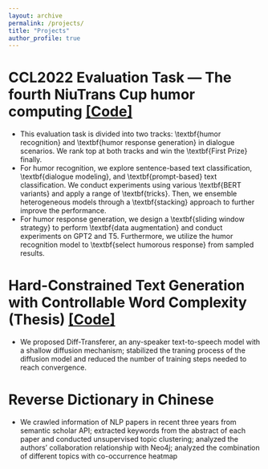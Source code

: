 ```yaml
---
layout: archive
permalink: /projects/
title: "Projects"
author_profile: true
---
```



CCL2022 Evaluation Task — The fourth NiuTrans Cup humor computing [\[Code\]](https://github.com/maybenotime/CCL2022_humor_computing)
======
* This evaluation task is divided into two tracks: \textbf{humor recognition} and \textbf{humor response generation} in dialogue scenarios. We rank top at both tracks and win the \textbf{First Prize} finally.
* For humor recognition, we explore sentence-based text classification, \textbf{dialogue modeling}, and \textbf{prompt-based} text classification. We conduct experiments using various \textbf{BERT variants} and apply a range of \textbf{tricks}. Then, we ensemble heterogeneous models through a \textbf{stacking} approach to further improve the performance.
* For humor response generation, we design a \textbf{sliding window strategy} to perform \textbf{data augmentation} and conduct experiments on GPT2 and T5. Furthermore, we utilize the humor recognition model to \textbf{select humorous response} from sampled results.

Hard-Constrained Text Generation with Controllable Word Complexity (Thesis) [\[Code\]](https://github.com/maybenotime/BLCU2022_Undergraduate_Thesis)
======
* We proposed Diff-Transferer, an any-speaker text-to-speech model with a shallow diffusion mechanism; stabilized the traning process of the diffusion model and reduced the number of training steps needed to reach convergence.

Reverse Dictionary in Chinese
======
* We crawled information of NLP papers in recent three years from semantic scholar API; extracted keywords from the abstract of each paper and conducted unsupervised topic clustering; analyzed the authors’ collaboration relationship with Neo4j; analyzed the combination of different topics with co-occurrence heatmap

